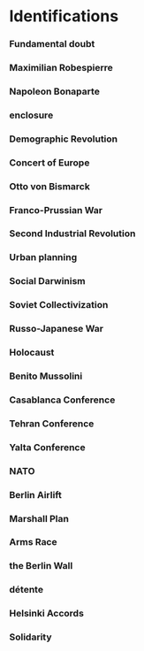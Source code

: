 # Identifications

### Fundamental doubt

### Maximilian Robespierre

### Napoleon Bonaparte

### enclosure

### Demographic Revolution

### Concert of Europe

### Otto von Bismarck

### Franco-Prussian War

### Second Industrial Revolution

### Urban planning

### Social Darwinism

### Soviet Collectivization

### Russo-Japanese War

### Holocaust

### Benito Mussolini

### Casablanca Conference

### Tehran Conference

### Yalta Conference

### NATO

### Berlin Airlift

### Marshall Plan

### Arms Race

### the Berlin Wall

### détente

### Helsinki Accords

### Solidarity
